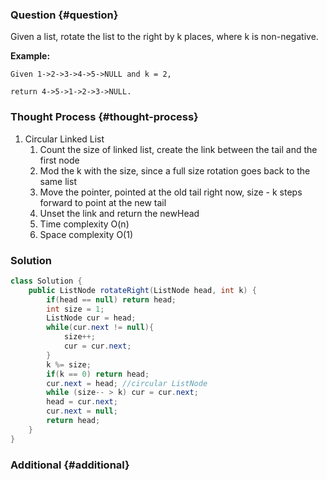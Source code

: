 ### Question {#question}

Given a list, rotate the list to the right by k places, where k is non-negative.

**Example:**

```
Given 1->2->3->4->5->NULL and k = 2,

return 4->5->1->2->3->NULL.
```

### Thought Process {#thought-process}

1. Circular Linked List
   1. Count the size of linked list, create the link between the tail and the first node
   2. Mod the k with the size, since a full size rotation goes back to the same list
   3. Move the pointer, pointed at the old tail right now, size - k steps forward to point at the new tail
   4. Unset the link and return the newHead
   5. Time complexity O\(n\)
   6. Space complexity O\(1\)

### Solution

```java
class Solution {
    public ListNode rotateRight(ListNode head, int k) {
        if(head == null) return head;
        int size = 1;
        ListNode cur = head;
        while(cur.next != null){
            size++;
            cur = cur.next;
        }
        k %= size;
        if(k == 0) return head;
        cur.next = head; //circular ListNode
        while (size-- > k) cur = cur.next;
        head = cur.next;
        cur.next = null;
        return head;
    }
}
```

### Additional {#additional}



